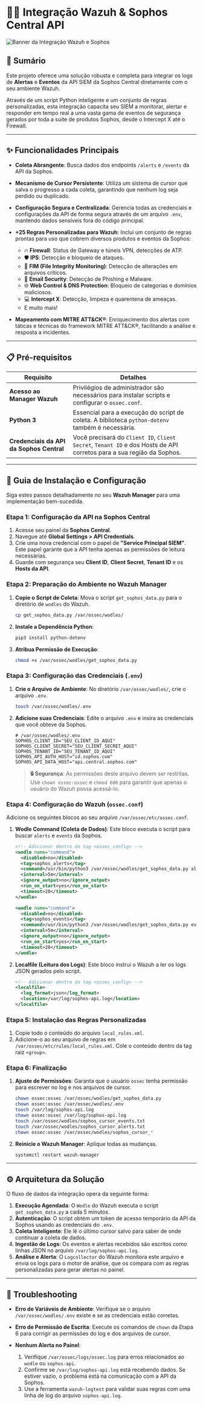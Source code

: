 # 🕵️‍♂️ Integração Wazuh & Sophos Central API

![Banner da Integração Wazuh e Sophos](image)

## 📄 Sumário

Este projeto oferece uma solução robusta e completa para integrar os logs de **Alertas** e **Eventos** da API SIEM da Sophos Central diretamente com o seu ambiente Wazuh.

Através de um script Python inteligente e um conjunto de regras personalizadas, esta integração capacita seu SIEM a monitorar, alertar e responder em tempo real a uma vasta gama de eventos de segurança gerados por toda a suite de produtos Sophos, desde o Intercept X até o Firewall.

---

## ✨ Funcionalidades Principais

* **Coleta Abrangente**: Busca dados dos endpoints `/alerts` e `/events` da API da Sophos.

* **Mecanismo de Cursor Persistente**: Utiliza um sistema de cursor que salva o progresso a cada coleta, garantindo que nenhum log seja perdido ou duplicado.

* **Configuração Segura e Centralizada**: Gerencia todas as credenciais e configurações da API de forma segura através de um arquivo `.env`, mantendo dados sensíveis fora do código principal.

* **+25 Regras Personalizadas para Wazuh**: Inclui um conjunto de regras prontas para uso que cobrem diversos produtos e eventos da Sophos:
    * 🔥 **Firewall**: Status de Gateway e túneis VPN, detecções de ATP.
    * 🛡️ **IPS**: Detecção e bloqueio de ataques.
    * 📁 **FIM (File Integrity Monitoring)**: Detecção de alterações em arquivos críticos.
    * 📧 **Email Security**: Detecção de Phishing e Malware.
    * 🌐 **Web Control & DNS Protection**: Bloqueio de categorias e domínios maliciosos.
    * 💻 **Intercept X**: Detecção, limpeza e quarentena de ameaças.
    * E muito mais!

* **Mapeamento com MITRE ATT&CK®**: Enriquecimento dos alertas com táticas e técnicas do framework MITRE ATT&CK®, facilitando a análise e resposta a incidentes.

---

## 📋 Pré-requisitos

| Requisito                               | Detalhes                                                                                                               |
| --------------------------------------- | ---------------------------------------------------------------------------------------------------------------------- |
| **Acesso ao Manager Wazuh** | Privilégios de administrador são necessários para instalar scripts e configurar o `ossec.conf`.                            |
| **Python 3** | Essencial para a execução do script de coleta. A biblioteca `python-dotenv` também é necessária.                        |
| **Credenciais da API da Sophos Central** | Você precisará do `Client ID`, `Client Secret`, `Tenant ID` e dos Hosts de API corretos para a sua região da Sophos. |

---

## 🚀 Guia de Instalação e Configuração

Siga estes passos detalhadamente no seu **Wazuh Manager** para uma implementação bem-sucedida.

### Etapa 1: Configuração da API na Sophos Central

1.  Acesse seu painel da **Sophos Central**.
2.  Navegue até **Global Settings > API Credentials**.
3.  Crie uma nova credencial com o papel de **"Service Principal SIEM"**. Este papel garante que a API tenha apenas as permissões de leitura necessárias.
4.  Guarde com segurança seu **Client ID**, **Client Secret**, **Tenant ID** e os **Hosts da API**.

### Etapa 2: Preparação do Ambiente no Wazuh Manager

1.  **Copie o Script de Coleta**:
    Mova o script `get_sophos_data.py` para o diretório de `wodles` do Wazuh.
    ```bash
    cp get_sophos_data.py /var/ossec/wodles/
    ```

2.  **Instale a Dependência Python**:
    ```bash
    pip3 install python-dotenv
    ```

3.  **Atribua Permissão de Execução**:
    ```bash
    chmod +x /var/ossec/wodles/get_sophos_data.py
    ```

### Etapa 3: Configuração das Credenciais (`.env`)

1.  **Crie o Arquivo de Ambiente**:
    No diretório `/var/ossec/wodles/`, crie o arquivo `.env`.
    ```bash
    touch /var/ossec/wodles/.env
    ```

2.  **Adicione suas Credenciais**:
    Edite o arquivo `.env` e insira as credenciais que você obteve da Sophos.
    ```dotenv
    # /var/ossec/wodles/.env
    SOPHOS_CLIENT_ID="SEU_CLIENT_ID_AQUI"
    SOPHOS_CLIENT_SECRET="SEU_CLIENT_SECRET_AQUI"
    SOPHOS_TENANT_ID="SEU_TENANT_ID_AQUI"
    SOPHOS_API_AUTH_HOST="id.sophos.com"
    SOPHOS_API_DATA_HOST="api.central.sophos.com"
    ```
    > **🔒 Segurança**: As permissões deste arquivo devem ser restritas. Use `chown ossec:ossec` e `chmod 600` para garantir que apenas o usuário do Wazuh possa acessá-lo.

### Etapa 4: Configuração do Wazuh (`ossec.conf`)

Adicione os seguintes blocos ao seu arquivo `/var/ossec/etc/ossec.conf`.

1.  **Wodle Command (Coleta de Dados)**:
    Este bloco executa o script para buscar `alerts` e `events` da Sophos.
    ```xml
    <!-- Adicionar dentro da tag <ossec_config> -->
    <wodle name="command">
      <disabled>no</disabled>
      <tag>sophos_alerts</tag>
      <command>/usr/bin/python3 /var/ossec/wodles/get_sophos_data.py alerts</command>
      <interval>5m</interval>
      <ignore_output>no</ignore_output>
      <run_on_start>yes</run_on_start>
      <timeout>20</timeout>
    </wodle>

    <wodle name="command">
      <disabled>no</disabled>
      <tag>sophos_events</tag>
      <command>/usr/bin/python3 /var/ossec/wodles/get_sophos_data.py events</command>
      <interval>5m</interval>
      <ignore_output>no</ignore_output>
      <run_on_start>yes</run_on_start>
      <timeout>20</timeout>
    </wodle>
    ```

2.  **Localfile (Leitura dos Logs)**:
    Este bloco instrui o Wazuh a ler os logs JSON gerados pelo script.
    ```xml
    <!-- Adicionar dentro da tag <ossec_config> -->
    <localfile>
      <log_format>json</log_format>
      <location>/var/log/sophos-api.log</location>
    </localfile>
    ```

### Etapa 5: Instalação das Regras Personalizadas

1.  Copie todo o conteúdo do arquivo `local_rules.xml`.
2.  Adicione-o ao seu arquivo de regras em `/var/ossec/etc/rules/local_rules.xml`. Cole o conteúdo dentro da tag raiz `<group>`.

### Etapa 6: Finalização

1.  **Ajuste de Permissões**:
    Garanta que o usuário `ossec` tenha permissão para escrever no log e nos arquivos de cursor.
    ```bash
    chown ossec:ossec /var/ossec/wodles/get_sophos_data.py
    chown ossec:ossec /var/ossec/wodles/.env
    touch /var/log/sophos-api.log
    chown ossec:ossec /var/log/sophos-api.log
    touch /var/ossec/wodles/sophos_cursor_events.txt
    touch /var/ossec/wodles/sophos_cursor_alerts.txt
    chown ossec:ossec /var/ossec/wodles/sophos_cursor_*
    ```

2.  **Reinicie o Wazuh Manager**:
    Aplique todas as mudanças.
    ```bash
    systemctl restart wazuh-manager
    ```

---

## ⚙️ Arquitetura da Solução

O fluxo de dados da integração opera da seguinte forma:

1.  **Execução Agendada**: O `Wodle` do Wazuh executa o script `get_sophos_data.py` a cada 5 minutos.
2.  **Autenticação**: O script obtém um token de acesso temporário da API da Sophos usando as credenciais do `.env`.
3.  **Coleta Inteligente**: Ele lê o último cursor salvo para saber de onde continuar a coleta de dados.
4.  **Ingestão de Logs**: Os eventos e alertas recebidos são escritos como linhas JSON no arquivo `/var/log/sophos-api.log`.
5.  **Análise e Alerta**: O `Logcollector` do Wazuh monitora este arquivo e envia os logs para o motor de análise, que os compara com as regras personalizadas para gerar alertas no painel.

---

## 🔧 Troubleshooting

* **Erro de Variáveis de Ambiente**: Verifique se o arquivo `/var/ossec/wodles/.env` existe e se as credenciais estão corretas.

* **Erro de Permissão de Escrita**: Execute os comandos de `chown` da Etapa 6 para corrigir as permissões do log e dos arquivos de cursor.

* **Nenhum Alerta no Painel**:
    1.  Verifique `/var/ossec/logs/ossec.log` para erros relacionados ao `wodle` ou `sophos-api`.
    2.  Confirme se `/var/log/sophos-api.log` está recebendo dados. Se estiver vazio, o problema está na comunicação com a API da Sophos.
    3.  Use a ferramenta `wazuh-logtest` para validar suas regras com uma linha de log do arquivo `sophos-api.log`.
